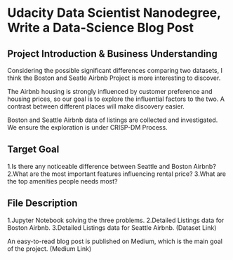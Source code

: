 # Udacity Data Scientist Nanodegree, Write a Data-Science Blog Post

## Project Introduction & Business Understanding

Considering the possible significant differences comparing two datasets, I think the Boston and Seatle Airbnb Project is more interesting to discover.

The Airbnb housing is strongly influenced by customer preference and housing prices, so our goal is to explore the influential factors to the two. A contrast between different places will make discovery easier.

Boston and Seattle Airbnb data of listings are collected and investigated. We ensure the exploration is under CRISP-DM Process.

## Target Goal

1.Is there any noticeable difference between Seattle and Boston Airbnb?
2.What are the most important features influencing rental price?
3.What are the top amenities people needs most?

## File Description

1.Jupyter Notebook solving the three problems.
2.Detailed Listings data for Boston Airbnb.
3.Detailed Listings data for Seattle Airbnb.
(Dataset Link)

An easy-to-read blog post is published on Medium, which is the main goal of the project.
(Medium Link)

